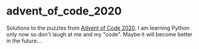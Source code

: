 # advent_of_code_2020
Solutions to the puzzles from [Advent of Code 2020](https://adventofcode.com/).
I am learning Python only now so don't laugh at me and my "code". Maybe it will become better in the future...